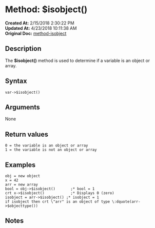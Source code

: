 # Method: $isobject()

**Created At:** 2/15/2018 2:30:22 PM  
**Updated At:** 4/23/2018 10:11:38 AM  
**Original Doc:** [method-isobject](https://docs.jbase.com/42948-dynamic-objects/method-isobject)  


## Description

The **$isobject()** method is used to determine if a variable is an object or array.



## Syntax

```
var->$isobject() 
```



## Arguments

None



## Return values

```
0 = the variable is an object or array
1 = the variable is not an object or array
```



## Examples

```
obj = new object
x = 42
arr = new array
bool = obj->$isobject()       ;* bool = 1
crt x->$isobject()            ;* Displays 0 (zero)
isobject = arr->$isobject() ;* isobject = 1
if isobject then crt \"arr" is an object of type \:dquote(arr->$objecttype())
```



## Notes
